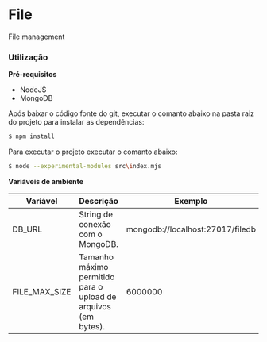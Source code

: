 # File

File management

### Utilização

**Pré-requisitos**

* NodeJS
* MongoDB

Após baixar o código fonte do git, executar o comanto abaixo na pasta raiz do projeto para instalar as dependências:

```bash
$ npm install
```

Para executar o projeto executar o comanto abaixo:

```bash
$ node --experimental-modules src\index.mjs 
```

**Variáveis de ambiente**

| Variável      | Descrição                                                      | Exemplo                          |
|---------------|----------------------------------------------------------------|----------------------------------|
| DB_URL        | String de conexão com o MongoDB.                               | mongodb://localhost:27017/filedb |
| FILE_MAX_SIZE | Tamanho máximo permitido para o upload de arquivos (em bytes). | 6000000                          |